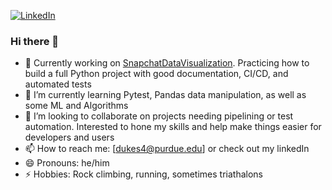 [![LinkedIn][linkedin-shield]][linkedin-url]
### Hi there 👋

<!--
**BlakeMaD/BlakeMaD** is a ✨ _special_ ✨ repository because its `README.md` (this file) appears on your GitHub profile.

Here are some ideas to get you started:
-->
- 🔭 Currently working on [SnapchatDataVisualization](https://github.com/BlakeMaD/SnapchatDataVisualization). Practicing how to build a full Python project with good documentation, CI/CD, and automated tests
- 🌱 I’m currently learning Pytest, Pandas data manipulation, as well as some ML and Algorithms
- 👯 I’m looking to collaborate on projects needing pipelining or test automation. Interested to hone my skills and help make things easier for developers and users
- 📫 How to reach me: [dukes4@purdue.edu] or check out my linkedIn
- 😄 Pronouns: he/him
- ⚡ Hobbies: Rock climbing, running, sometimes triathalons

[linkedin-shield]: https://img.shields.io/badge/-LinkedIn-black.svg?style=for-the-badge&logo=linkedin&colorB=555
[linkedin-url]: https://www.linkedin.com/in/blake-dukes/
